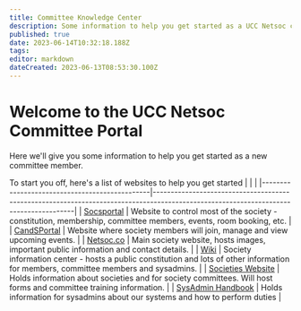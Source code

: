 ```yaml
---
title: Committee Knowledge Center
description: Some information to help you get started as a UCC Netsoc committee member
published: true
date: 2023-06-14T10:32:18.188Z
tags: 
editor: markdown
dateCreated: 2023-06-13T08:53:30.100Z
---
```


# Welcome to the UCC Netsoc Committee Portal

Here we'll give you some information to help you get started as a new committee member.

To start you off, here's a list of websites to help you get started
| | |
|-----------------------------------------------|--------------------------------------------------------------------------------------------------------------------------------------|
| [Socsportal](https://socsportal.ucc.ie)       | Website to control most of the society - constitution, membership, committee members, events, room booking, etc.                     |
| [CandSPortal](https://candsportal.ucc.ie)     | Website where society members will join, manage and view upcoming events.                                                            |
| [Netsoc.co](https://netsoc.co)                | Main society website, hosts images, important public information and contact details.                                                |
| [Wiki](https://wiki.netsoc.co)                | Society information center - hosts a public constitution and lots of other information for members, committee members and sysadmins. |
| [Societies Website](https://societies.ucc.ie) | Holds information about societies and for society committees. Will host forms and committee training information.                    |
| [SysAdmin Handbook](https://handbook.netsoc.co) | Holds information for sysadmins about our systems and how to perform duties |


